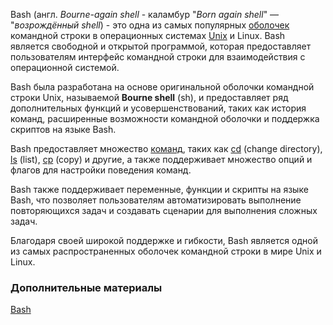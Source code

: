 Bash (англ. *Bourne-again shell* - каламбур "*Born again shell*" — "*возрождённый shell*) - это одна из самых популярных [оболочек](./README.md#shell) командной строки в операционных системах [Unix](./glossary.md#unics) и Linux. Bash является свободной и открытой программой, которая предоставляет пользователям интерфейс командной строки для взаимодействия с операционной системой.

Bash была разработана на основе оригинальной оболочки командной строки Unix, называемой **Bourne shell** (sh), и предоставляет ряд дополнительных функций и усовершенствований, таких как история команд, расширенные возможности командной оболочки и поддержка скриптов на языке Bash.

Bash предоставляет множество [команд](./built-in%20commands/README.md), таких как [cd](./built-in%20commands/cd.md) (change directory), [ls](./utils/ls.md) (list), [cp](./utils/cp.md) (copy) и другие, а также поддерживает множество опций и флагов для настройки поведения команд.

Bash также поддерживает переменные, функции и скрипты на языке Bash, что позволяет пользователям автоматизировать выполнение повторяющихся задач и создавать сценарии для выполнения сложных задач.

Благодаря своей широкой поддержке и гибкости, Bash является одной из самых распространенных оболочек командной строки в мире Unix и Linux.

### Дополнительные материалы
[Bash](https://ru.wikipedia.org/wiki/Bash) 